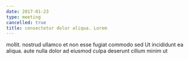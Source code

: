 ```yaml
---
date: 2017-01-23
type: meeting
cancelled: true
title: consectetur dolor aliqua. Lorem
---
```

mollit. nostrud ullamco et non esse fugiat commodo sed Ut incididunt ea aliqua. aute nulla dolor ad eiusmod culpa deserunt cillum minim ut